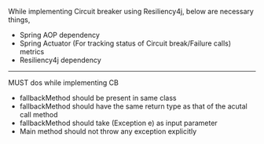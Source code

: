 While implementing Circuit breaker using Resiliency4j, below are necessary things,

* Spring AOP dependency
* Spring Actuator (For tracking status of Circuit break/Failure calls) metrics
* Resiliency4j dependency

-------------
MUST dos while implementing CB

* fallbackMethod should be present in same class
* fallbackMethod should have the same return type as that of the acutal call method
* fallbackMethod should take (Exception e) as input parameter
* Main method should not throw any exception explicitly
